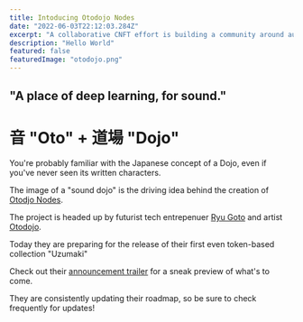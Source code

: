 ```yaml
---
title: Intoducing Otodojo Nodes
date: "2022-06-03T22:12:03.284Z"
excerpt: "A collaborative CNFT effort is building a community around audiovisual art."
description: "Hello World"
featured: false
featuredImage: "otodojo.png"
---
```

## "A place of deep learning, for sound."

# 音 "Oto" + 道場 "Dojo"

You're probably familiar with the Japanese concept of a Dojo, even if you've never seen its written characters.

The image of a "sound dojo" is the driving idea behind the creation of [Otodjo Nodes](https://www.otodojonodes.xyz/).

The project is headed up by futurist tech entrepenuer [Ryu Goto](https://twitter.com/RealRyuGoto) and artist [Otodojo](https://www.instagram.com/otodojo/).

Today they are preparing for the release of their first even token-based collection "Uzumaki"

Check out their [announcement trailer](https://youtube.com/shorts/dQ8uUtuKFSI?feature=share) for a sneak preview of what's to come.

They are consistently updating their roadmap, so be sure to check frequently for updates!




